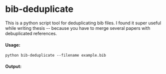 # bib-deduplicate

This is a python script tool for deduplicating bib files. I found it super useful while writing thesis -- because you have to merge several papers with debuplicated references.

#### Usage:
```
python bib-deduplicate --filename example.bib
```

#### Output:
